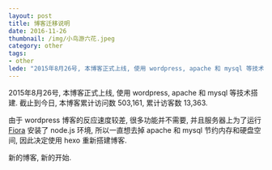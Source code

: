 ```yaml
---
layout: post
title: 博客迁移说明
date: 2016-11-26
thumbnail: /img/小鸟游六花.jpeg
category: other
tags: 
- other
lede: "2015年8月26号, 本博客正式上线, 使用 wordpress, apache 和 mysql 等技术搭建. 截止到今日, 本博客累计访问数 503,161, 累计访客数 13,363."
---
```


2015年8月26号, 本博客正式上线, 使用 wordpress, apache 和 mysql 等技术搭建. 截止到今日, 本博客累计访问数 503,161, 累计访客数 13,363.

由于 wordpress 博客的反应速度较差, 很多功能并不需要, 并且服务器上为了运行 [Fiora](http://fiora.suisuijiang.com/) 安装了 node.js 环境, 所以一直想去掉 apache 和 mysql 节约内存和硬盘空间, 因此决定使用 hexo 重新搭建博客.

新的博客, 新的开始.